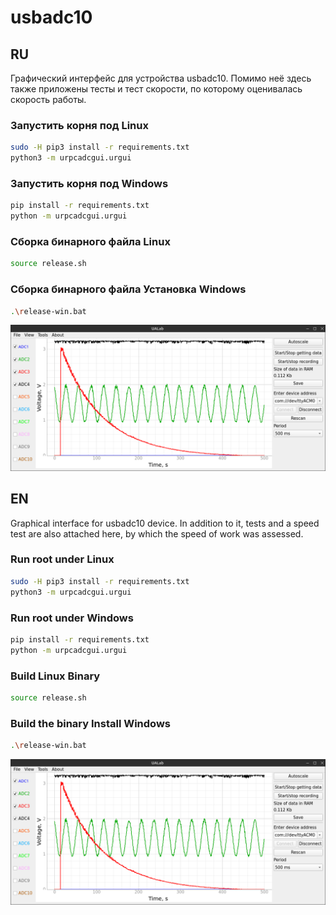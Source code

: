 # usbadc10

## RU
Графический интерфейс для устройства usbadc10.
Помимо неё здесь также приложены тесты и тест скорости, по которому оценивалась скорость работы. 

### Запустить корня под Linux
```bash
sudo -H pip3 install -r requirements.txt
python3 -m urpcadcgui.urgui
```
### Запустить корня под Windows
```bash
pip install -r requirements.txt
python -m urpcadcgui.urgui
```
### Сборка бинарного файла Linux
```bash
source release.sh
```
### Сборка бинарного файла Установка Windows
```bash
.\release-win.bat
```
![Скриншот совта](screen.png)

## EN
Graphical interface for usbadc10 device.
In addition to it, tests and a speed test are also attached here, by which the speed of work was assessed.

### Run root under Linux
```bash
sudo -H pip3 install -r requirements.txt
python3 -m urpcadcgui.urgui
```
### Run root under Windows
```bash
pip install -r requirements.txt
python -m urpcadcgui.urgui
```
### Build Linux Binary
```bash
source release.sh
```
### Build the binary Install Windows
```bash
.\release-win.bat
```
![Owt screenshot](screen.png)